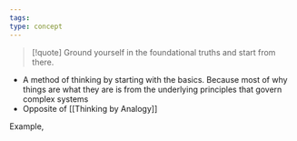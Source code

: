 ```yaml
---
tags: 
type: concept
---
```

> [!quote]
Ground yourself in the foundational truths and start from there.

- A method of thinking by starting with the basics. Because most of why things are what they are is from the underlying principles that govern complex systems
- Opposite of [[Thinking by Analogy]]

Example,